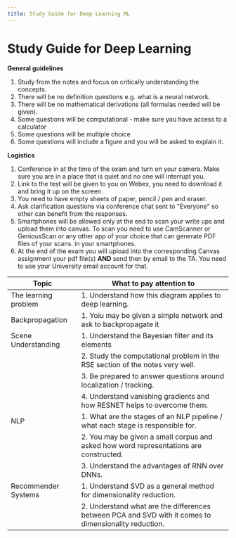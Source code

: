 ```yaml
---
title: Study Guide for Deep Learning ML
---
```


# Study Guide for Deep Learning

**General guidelines**

1. Study from the notes and focus on critically understanding the concepts. 
2. There will be no definition questions e.g. what is a neural network. 
3. There will be no  mathematical derivations (all formulas needed will be given). 
4. Some questions will be computational - make sure you have access to a calculator 
5. Some questions will be multiple choice
6. Some questions will include a figure and you will be asked to explain it. 

**Logistics**

1. Conference in at the time of the exam and turn on your camera. Make sure you are in a place that is quiet and no one will interrupt you.
2. Link to the test will be given to you on Webex, you need to download it and bring it up on the screen. 
3. You need to have empty sheets of paper, pencil / pen and eraser. 
4. Ask clarification questions via conference chat sent to "Everyone" so other can benefit from the responses.  
5. Smartphones will be allowed only at the end to scan your write ups and upload them into canvas. To scan you need to use CamScanner or GeniousScan or any other app of your choice that can generate PDF files of your scans. in your smartphones. 
6. At the end of the exam you will upload into the corresponding Canvas assignment your pdf file(s) **AND** send then by email to the TA. You need to use your University email account for that. 

| Topic    |  What to pay attention to   |
| --- | --- |
|  The learning problem  |  1. Understand how this diagram applies to deep learning.  |
| Backpropagation | 1. Yoiu may be given a simple network and ask to backpropagate it | 
|  Scene Understanding   |  1. Understand the Bayesian filter and its elements |
| | 2. Study the computational problem in the RSE section of the notes very well. | 
| | 3. Be prepared to answer questions around localization / tracking. |
| | 4. Understand vanishing gradients and how RESNET helps to overcome them. | 
|   NLP  |  1. What are the stages of an NLP pipeline / what each stage is responsible for. | 
| | 2. You may be given a small corpus and asked how word representations are constructed. |
| | 3. Understand the advantages of RNN over DNNs. |
|  Recommender Systems  |  1. Understand SVD as a general method for dimensionality reduction.   |
|   | 2. Understand what are the differences between PCA and SVD with it comes to dimensionality reduction. |



